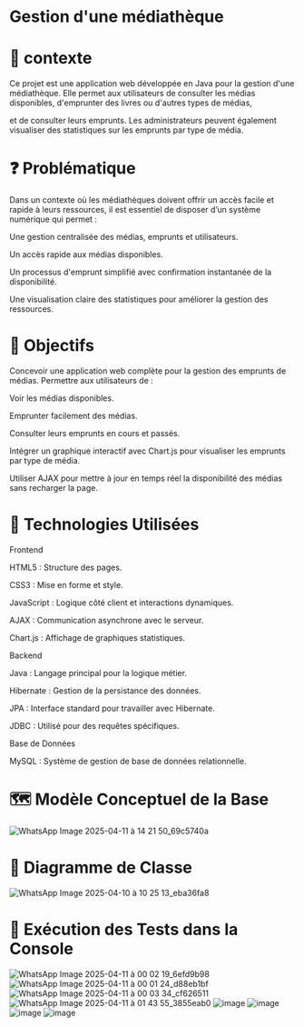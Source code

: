  # Gestion d'une médiathèque
  # 📌 contexte
 Ce projet est une application web développée en Java pour la gestion d'une médiathèque. Elle permet aux utilisateurs de consulter les médias disponibles, d'emprunter des livres ou d'autres types de médias, 
 
 et de consulter leurs emprunts. Les administrateurs peuvent également visualiser des statistiques sur les emprunts par type de média.
 
  # ❓ Problématique
  
 Dans un contexte où les médiathèques doivent offrir un accès facile et rapide à leurs ressources, il est essentiel de disposer d’un système numérique qui permet :
 

Une gestion centralisée des médias, emprunts et utilisateurs.

Un accès rapide aux médias disponibles.

Un processus d'emprunt simplifié avec confirmation instantanée de la disponibilité.

Une visualisation claire des statistiques pour améliorer la gestion des ressources.

 # 🎯 Objectifs
 
Concevoir une application web complète pour la gestion des emprunts de médias. Permettre aux utilisateurs de :

Voir les médias disponibles.

Emprunter facilement des médias.

Consulter leurs emprunts en cours et passés.

Intégrer un graphique interactif avec Chart.js pour visualiser les emprunts par type de média.

Utiliser AJAX pour mettre à jour en temps réel la disponibilité des médias sans recharger la page.

 # 🧰 Technologies Utilisées 
 
Frontend

HTML5 : Structure des pages.

CSS3 : Mise en forme et style.

JavaScript : Logique côté client et interactions dynamiques.

AJAX : Communication asynchrone avec le serveur.

Chart.js : Affichage de graphiques statistiques.

Backend

Java : Langage principal pour la logique métier.

Hibernate : Gestion de la persistance des données.

JPA : Interface standard pour travailler avec Hibernate.

JDBC : Utilisé pour des requêtes spécifiques.

Base de Données

MySQL : Système de gestion de base de données relationnelle.

# 🗺️ Modèle Conceptuel de la Base 

![WhatsApp Image 2025-04-11 à 14 21 50_69c5740a](https://github.com/user-attachments/assets/57a94133-6ba0-4aee-90b3-bc81d46b63da)



# 🧩 Diagramme de Classe

![WhatsApp Image 2025-04-10 à 10 25 13_eba36fa8](https://github.com/user-attachments/assets/3cc2c0ce-25f4-4c48-b4f9-390dc9186d96)

 # 🧪 Exécution des Tests dans la Console 
 
 ![WhatsApp Image 2025-04-11 à 00 02 19_6efd9b98](https://github.com/user-attachments/assets/9e71d575-2945-4112-b889-4b8a032b54da)
 ![WhatsApp Image 2025-04-11 à 00 01 24_d88eb1bf](https://github.com/user-attachments/assets/9c41ca81-93bd-424a-a9c4-6762eb82fcf3)
 ![WhatsApp Image 2025-04-11 à 00 03 34_cf626511](https://github.com/user-attachments/assets/38ded45c-a450-45a6-8978-79033cf276f3)
 ![WhatsApp Image 2025-04-11 à 01 43 55_3855eab0](https://github.com/user-attachments/assets/6e32c255-53c6-4e9b-b74c-0050d624a46c)
 ![image](https://github.com/user-attachments/assets/6f97b904-5caf-4c48-8686-fd809eae8fdb)
 ![image](https://github.com/user-attachments/assets/e3c9b3ee-4ae4-48e6-b964-0596ed3a998e)
 ![image](https://github.com/user-attachments/assets/73b09ecf-9bc5-40da-ad82-234891f206a9)
 ![image](https://github.com/user-attachments/assets/d2a7e591-5188-4f47-a162-e1e43e862141)








